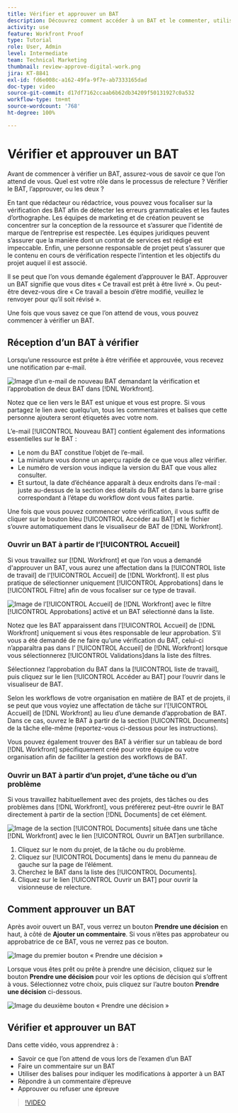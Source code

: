 ```yaml
---
title: Vérifier et approuver un BAT
description: Découvrez comment accéder à un BAT et le commenter, utiliser des balises pour indiquer les modifications nécessaires, répondre aux commentaires d’un BAT et prendre une décision sur un BAT dans  [!DNL Workfront].
activity: use
feature: Workfront Proof
type: Tutorial
role: User, Admin
level: Intermediate
team: Technical Marketing
thumbnail: review-approve-digital-work.png
jira: KT-8841
exl-id: fd6e008c-a162-49fa-9f7e-ab7333165dad
doc-type: video
source-git-commit: d17df7162ccaab6b62db34209f50131927c0a532
workflow-type: tm+mt
source-wordcount: '768'
ht-degree: 100%

---
```


# Vérifier et approuver un BAT

Avant de commencer à vérifier un BAT, assurez-vous de savoir ce que l’on attend de vous. Quel est votre rôle dans le processus de relecture ? Vérifier le BAT, l’approuver, ou les deux ?

En tant que rédacteur ou rédactrice, vous pouvez vous focaliser sur la vérification des BAT afin de détecter les erreurs grammaticales et les fautes d’orthographe. Les équipes de marketing et de création peuvent se concentrer sur la conception de la ressource et s’assurer que l’identité de marque de l’entreprise est respectée. Les équipes juridiques peuvent s’assurer que la manière dont un contrat de services est rédigé est impeccable. Enfin, une personne responsable de projet peut s’assurer que le contenu en cours de vérification respecte l’intention et les objectifs du projet auquel il est associé.

Il se peut que l’on vous demande également d’approuver le BAT. Approuver un BAT signifie que vous dites « Ce travail est prêt à être livré ». Ou peut-être devez-vous dire « Ce travail a besoin d’être modifié, veuillez le renvoyer pour qu’il soit révisé ».

Une fois que vous savez ce que l’on attend de vous, vous pouvez commencer à vérifier un BAT.

## Réception d’un BAT à vérifier

Lorsqu’une ressource est prête à être vérifiée et approuvée, vous recevez une notification par e-mail.

![Image d’un e-mail de nouveau BAT demandant la vérification et l’approbation de deux BAT dans [!DNL  Workfront].](assets/new-proof-emails.png)

Notez que ce lien vers le BAT est unique et vous est propre. Si vous partagez le lien avec quelqu’un, tous les commentaires et balises que cette personne ajoutera seront étiquetés avec votre nom.

L’e-mail [!UICONTROL Nouveau BAT] contient également des informations essentielles sur le BAT :

* Le nom du BAT constitue l’objet de l’e-mail.
* La miniature vous donne un aperçu rapide de ce que vous allez vérifier.
* Le numéro de version vous indique la version du BAT que vous allez consulter.
* Et surtout, la date d’échéance apparaît à deux endroits dans l’e-mail : juste au-dessus de la section des détails du BAT et dans la barre grise correspondant à l’étape du workflow dont vous faites partie.

Une fois que vous pouvez commencer votre vérification, il vous suffit de cliquer sur le bouton bleu [!UICONTROL Accéder au BAT] et le fichier s’ouvre automatiquement dans le visualiseur de BAT de [!DNL Workfront].

### Ouvrir un BAT à partir de l’[!UICONTROL Accueil]

Si vous travaillez sur [!DNL Workfront] et que l’on vous a demandé d&#39;approuver un BAT, vous aurez une affectation dans la [!UICONTROL liste de travail] de l’[!UICONTROL Accueil] de [!DNL Workfront]. Il est plus pratique de sélectionner uniquement [!UICONTROL Approbations] dans le [!UICONTROL Filtre] afin de vous focaliser sur ce type de travail.

![Image de l’[!UICONTROL Accueil] de [!DNL Workfront] avec le filtre [!UICONTROL Approbations] activé et un BAT sélectionné dans la liste.](assets/open-proof-from-home.png)

Notez que les BAT apparaissent dans l’[!UICONTROL Accueil] de [!DNL Workfront] uniquement si vous êtes responsable de leur approbation. S’il vous a été demandé de ne faire qu’une vérification du BAT, celui-ci n’apparaîtra pas dans l’ [!UICONTROL Accueil] de [!DNL Workfront] lorsque vous sélectionnerez [!UICONTROL Validations]dans la liste des filtres.

Sélectionnez l’approbation du BAT dans la [!UICONTROL liste de travail], puis cliquez sur le lien [!UICONTROL Accéder au BAT] pour l’ouvrir dans le visualiseur de BAT.

Selon les workflows de votre organisation en matière de BAT et de projets, il se peut que vous voyiez une affectation de tâche sur l’[!UICONTROL Accueil] de [!DNL Workfront] au lieu d’une demande d’approbation de BAT. Dans ce cas, ouvrez le BAT à partir de la section [!UICONTROL Documents] de la tâche elle-même (reportez-vous ci-dessous pour les instructions).

Vous pouvez également trouver des BAT à vérifier sur un tableau de bord [!DNL Workfront] spécifiquement créé pour votre équipe ou votre organisation afin de faciliter la gestion des workflows de BAT.

### Ouvrir un BAT à partir d’un projet, d’une tâche ou d’un problème

Si vous travaillez habituellement avec des projets, des tâches ou des problèmes dans [!DNL Workfront], vous préférerez peut-être ouvrir le BAT directement à partir de la section [!DNL Documents] de cet élément.

![Image de la section [!UICONTROL Documents] située dans une tâche [!DNL  Workfront] avec le lien [!UICONTROL Ouvrir un BAT]en surbrillance.](assets/open-proof-from-documents.png)

1. Cliquez sur le nom du projet, de la tâche ou du problème.
2. Cliquez sur [!UICONTROL Documents] dans le menu du panneau de gauche sur la page de l’élément.
3. Cherchez le BAT dans la liste des [!UICONTROL Documents].
4. Cliquez sur le lien [!UICONTROL Ouvrir un BAT] pour ouvrir la visionneuse de relecture.

## Comment approuver un BAT

Après avoir ouvert un BAT, vous verrez un bouton **Prendre une décision** en haut, à côté de **Ajouter un commentaire**. Si vous n’êtes pas approbateur ou approbatrice de ce BAT, vous ne verrez pas ce bouton.

![Image du premier bouton « Prendre une décision »](assets/make-decision-1.png)

Lorsque vous êtes prêt ou prête à prendre une décision, cliquez sur le bouton **Prendre une décision** pour voir les options de décision qui s’offrent à vous. Sélectionnez votre choix, puis cliquez sur l’autre bouton **Prendre une décision** ci-dessous.

![Image du deuxième bouton « Prendre une décision »](assets/make-decision-2.png)

## Vérifier et approuver un BAT

Dans cette vidéo, vous apprendrez à :

* Savoir ce que l’on attend de vous lors de l’examen d’un BAT
* Faire un commentaire sur un BAT
* Utiliser des balises pour indiquer les modifications à apporter à un BAT
* Répondre à un commentaire d’épreuve
* Approuver ou refuser une épreuve

>[!VIDEO](https://video.tv.adobe.com/v/335141/?quality=12&learn=on&enablevpops)

<!--
#### Learn more
* Create and manage proof comments
* Make decisions on a proof
* Review a static proof
* Tag users to share a proof
* Notifications for proof comments and decisions
-->

<!--
#### Guides
* Reviewing proofs in [!DNL Workfront]
* -->
